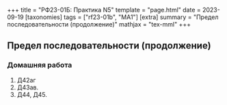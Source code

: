 +++
title = "РФ23-01Б: Практика N5"
template = "page.html"
date = 2023-09-19
[taxonomies]
tags = ["rf23-01b", "MA1"]
[extra]
summary = "Предел последовательности (продолжение)"
mathjax = "tex-mml"
+++

<!-- more -->

## Предел последовательности (продолжение)


### Домашняя работа

1. Д42аг
2. Д43ав.
3. Д44, Д45.
